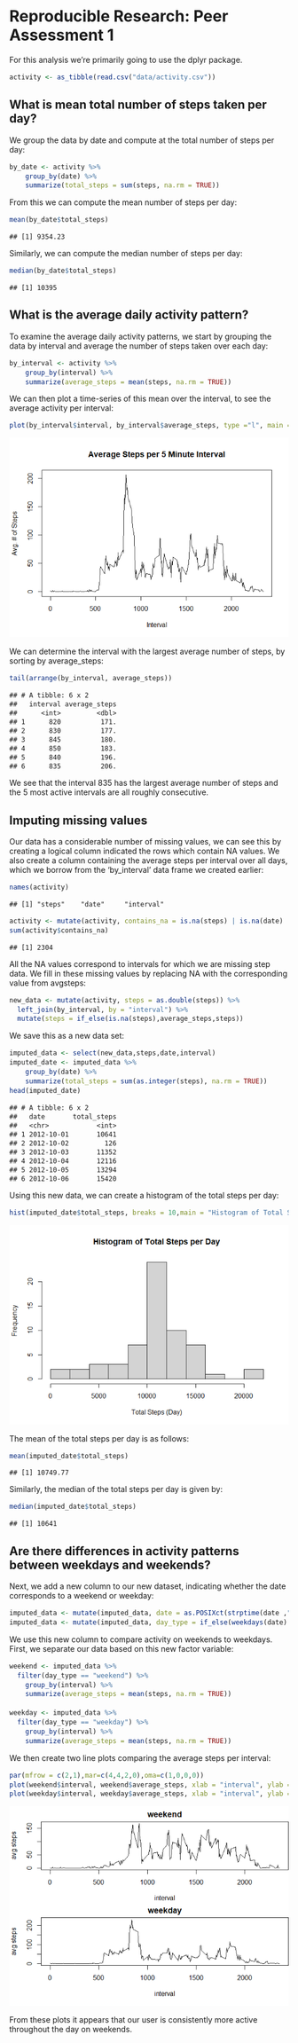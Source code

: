 Reproducible Research: Peer Assessment 1
================

For this analysis we’re primarily going to use the dplyr package.

``` r
activity <- as_tibble(read.csv("data/activity.csv"))
```

## What is mean total number of steps taken per day?

We group the data by date and compute at the total number of steps per
day:

``` r
by_date <- activity %>%
    group_by(date) %>%
    summarize(total_steps = sum(steps, na.rm = TRUE))
```

From this we can compute the mean number of steps per day:

``` r
mean(by_date$total_steps)
```

    ## [1] 9354.23

Similarly, we can compute the median number of steps per day:

``` r
median(by_date$total_steps)
```

    ## [1] 10395

## What is the average daily activity pattern?

To examine the average daily activity patterns, we start by grouping the
data by interval and average the number of steps taken over each day:

``` r
by_interval <- activity %>%
    group_by(interval) %>%
    summarize(average_steps = mean(steps, na.rm = TRUE))
```

We can then plot a time-series of this mean over the interval, to see
the average activity per interval:

``` r
plot(by_interval$interval, by_interval$average_steps, type ="l", main = "Average Steps per 5 Minute Interval", xlab="Interval", ylab="Avg. # of Steps")
```

![](PA1_template_files/figure-gfm/unnamed-chunk-5-1.png)<!-- -->

We can determine the interval with the largest average number of steps,
by sorting by average\_steps:

``` r
tail(arrange(by_interval, average_steps))
```

    ## # A tibble: 6 x 2
    ##   interval average_steps
    ##      <int>         <dbl>
    ## 1      820          171.
    ## 2      830          177.
    ## 3      845          180.
    ## 4      850          183.
    ## 5      840          196.
    ## 6      835          206.

We see that the interval 835 has the largest average number of steps and
the 5 most active intervals are all roughly consecutive.

## Imputing missing values

Our data has a considerable number of missing values, we can see this by
creating a logical column indicated the rows which contain NA values. We
also create a column containing the average steps per interval over all
days, which we borrow from the ‘by\_interval’ data frame we created
earlier:

``` r
names(activity)
```

    ## [1] "steps"    "date"     "interval"

``` r
activity <- mutate(activity, contains_na = is.na(steps) | is.na(date) | is.na(interval))
sum(activity$contains_na)
```

    ## [1] 2304

All the NA values correspond to intervals for which we are missing step
data. We fill in these missing values by replacing NA with the
corresponding value from avgsteps:

``` r
new_data <- mutate(activity, steps = as.double(steps)) %>%
  left_join(by_interval, by = "interval") %>%
  mutate(steps = if_else(is.na(steps),average_steps,steps))
```

We save this as a new data set:

``` r
imputed_data <- select(new_data,steps,date,interval)
imputed_date <- imputed_data %>%
    group_by(date) %>%
    summarize(total_steps = sum(as.integer(steps), na.rm = TRUE))
head(imputed_date)
```

    ## # A tibble: 6 x 2
    ##   date       total_steps
    ##   <chr>            <int>
    ## 1 2012-10-01       10641
    ## 2 2012-10-02         126
    ## 3 2012-10-03       11352
    ## 4 2012-10-04       12116
    ## 5 2012-10-05       13294
    ## 6 2012-10-06       15420

Using this new data, we can create a histogram of the total steps per
day:

``` r
hist(imputed_date$total_steps, breaks = 10,main = "Histogram of Total Steps per Day", xlab="Total Steps (Day)")
```

![](PA1_template_files/figure-gfm/unnamed-chunk-10-1.png)<!-- -->

The mean of the total steps per day is as follows:

``` r
mean(imputed_date$total_steps)
```

    ## [1] 10749.77

Similarly, the median of the total steps per day is given by:

``` r
median(imputed_date$total_steps)
```

    ## [1] 10641

## Are there differences in activity patterns between weekdays and weekends?

Next, we add a new column to our new dataset, indicating whether the
date corresponds to a weekend or weekday:

``` r
imputed_data <- mutate(imputed_data, date = as.POSIXct(strptime(date ,"%Y-%m-%d")))
imputed_data <- mutate(imputed_data, day_type = if_else(weekdays(date) ==  "Saturday" | weekdays(date) == "Sunday","weekend","weekday"))
```

We use this new column to compare activity on weekends to weekdays.
First, we separate our data based on this new factor variable:

``` r
weekend <- imputed_data %>%
  filter(day_type == "weekend") %>%
    group_by(interval) %>%
    summarize(average_steps = mean(steps, na.rm = TRUE))

weekday <- imputed_data %>%
  filter(day_type == "weekday") %>%
    group_by(interval) %>%
    summarize(average_steps = mean(steps, na.rm = TRUE))
```

We then create two line plots comparing the average steps per interval:

``` r
par(mfrow = c(2,1),mar=c(4,4,2,0),oma=c(1,0,0,0))
plot(weekend$interval, weekend$average_steps, xlab = "interval", ylab = "avg steps", type = "l", main = "weekend")
plot(weekday$interval, weekday$average_steps, xlab = "interval", ylab = "avg steps", type = "l", main = "weekday")
```

![](PA1_template_files/figure-gfm/unnamed-chunk-15-1.png)<!-- -->

From these plots it appears that our user is consistently more active
throughout the day on weekends.
